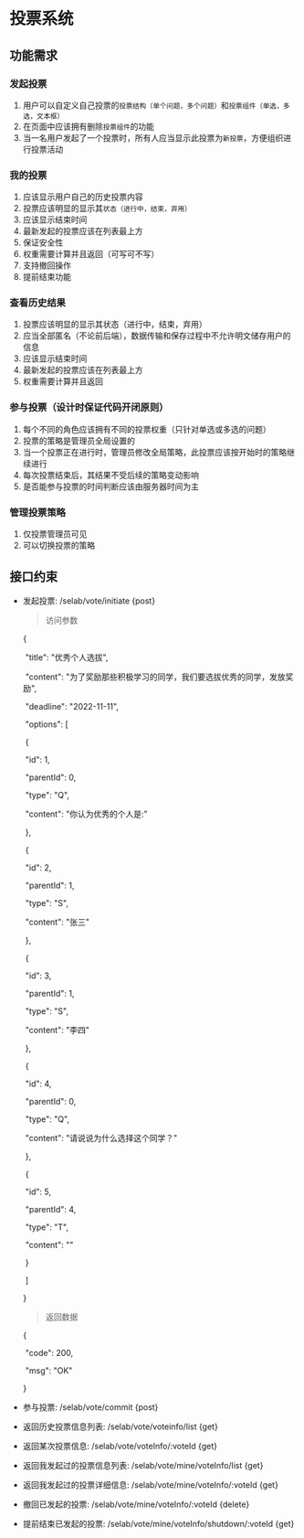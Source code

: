 # 投票系统

## 功能需求

### 发起投票

1. 用户可以自定义自己投票的`投票结构（单个问题，多个问题）`和`投票组件（单选，多选，文本框）`
2. 在页面中应该拥有删除`投票组件`的功能
3. 当一名用户发起了一个投票时，所有人应当显示此投票为`新投票`，方便组织进行投票活动

### 我的投票

1. 应该显示用户自己的历史投票内容
2. 投票应该明显的显示其`状态（进行中，结束，弃用）`
3. 应该显示结束时间
4. 最新发起的投票应该在列表最上方
5. 保证安全性
6. 权重需要计算并且返回（可写可不写）
7. 支持撤回操作
8. 提前结束功能

### 查看历史结果

1. 投票应该明显的显示其状态（进行中，结束，弃用）
2. 应当全部匿名（不论前后端），数据传输和保存过程中不允许明文储存用户的信息
3. 应该显示结束时间
4. 最新发起的投票应该在列表最上方
5. 权重需要计算并且返回

### 参与投票（设计时保证代码开闭原则）

1. 每个不同的角色应该拥有不同的投票权重（只针对单选或多选的问题）
2. 投票的策略是管理员全局设置的
3. 当一个投票正在进行时，管理员修改全局策略，此投票应该按开始时的策略继续进行
4. 每次投票结束后，其结果不受后续的策略变动影响
5. 是否能参与投票的时间判断应该由服务器时间为主

### 管理投票策略

1. 仅投票管理员可见
2. 可以切换投票的策略

## 接口约束

- 发起投票: /selab/vote/initiate {post}

  > 访问参数

  {

  ​	"title": "优秀个人选拔",

  ​	"content": "为了奖励那些积极学习的同学，我们要选拔优秀的同学，发放奖励",

  ​	"deadline": "2022-11-11",

  ​	"options": [

  ​		{

  ​			"id": 1,

  ​			"parentId": 0,

  ​			"type": "Q",

  ​			"content": "你认为优秀的个人是:"

  ​		},

  ​		{

  ​			"id": 2,

  ​			"parentId": 1,

  ​			"type": "S",

  ​			"content": "张三"

  ​		},

  ​		{

  ​			"id": 3,

  ​			"parentId": 1,

  ​			"type": "S",

  ​			"content": "李四"

  ​		},

  ​		{

  ​			"id": 4,

  ​			"parentId": 0,

  ​			"type": "Q",

  ​			"content": "请说说为什么选择这个同学？"

  ​		},

  ​		{

  ​			"id": 5,

  ​			"parentId": 4,

  ​			"type": "T",

  ​			"content": ""

  ​		}

  ​	]

  }

  > 返回数据

  {

  ​	"code": 200,

  ​	"msg": "OK"

  }

- 参与投票: /selab/vote/commit {post}

- 返回历史投票信息列表: /selab/vote/voteinfo/list {get}

- 返回某次投票信息: /selab/vote/voteInfo/:voteId {get}

- 返回我发起过的投票信息列表: /selab/vote/mine/voteInfo/list {get}

- 返回我发起过的投票详细信息: /selab/vote/mine/voteInfo/:voteId {get}

- 撤回已发起的投票: /selab/vote/mine/voteInfo/:voteId {delete}

- 提前结束已发起的投票: /selab/vote/mine/voteInfo/shutdown/:voteId {get}